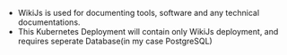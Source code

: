 - WikiJs is used for documenting tools, software and any technical documentations.
- This Kubernetes Deployment will contain only WikiJs deployment, and requires seperate Database(in my case PostgreSQL)